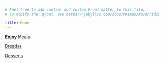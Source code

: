 ```yaml
---
# Feel free to add content and custom Front Matter to this file.
# To modify the layout, see https://jekyllrb.com/docs/themes/#overriding-theme-defaults

title: Home
---
```

**Enjoy**
[Meals](/meals.md)

[Breadas](/Breads.md)

[Desserts](/desserts.md)